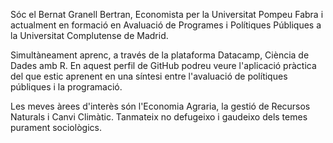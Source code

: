 Sóc el Bernat Granell Bertran, Economista per la Universitat Pompeu Fabra i actualment en formació en Avaluació de Programes i Polítiques Públiques a la Universitat Complutense de Madrid.

Simultàneament aprenc, a través de la plataforma Datacamp, Ciència de Dades amb R. En aquest perfil de GitHub podreu veure l'aplicació pràctica del que estic aprenent en una síntesi entre l'avaluació de polítiques públiques i la programació.

Les meves àrees d'interès són l'Economia Agraria, la gestió de Recursos Naturals i Canvi Climàtic.
Tanmateix no defugeixo i gaudeixo dels temes purament sociològics.

<!---
bgranell/bgranell is a ✨ special ✨ repository because its `README.md` (this file) appears on your GitHub profile.
You can click the Preview link to take a look at your changes.
--->
